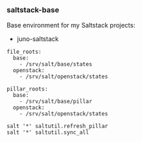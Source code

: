 ### saltstack-base

Base environment for my Saltstack projects:
- juno-saltstack

```
file_roots:
  base:
    - /srv/salt/base/states
  openstack:
    - /srv/salt/openstack/states
 
pillar_roots:
  base:
    - /srv/salt/base/pillar
  openstack:
    - /srv/salt/openstack/states
```

```
salt '*' saltutil.refresh_pillar
salt '*' saltutil.sync_all
```
